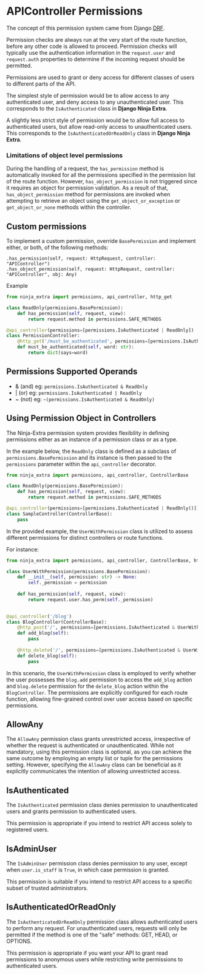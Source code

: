 # **APIController Permissions**

The concept of this permission system came from Django [DRF](https://www.django-rest-framework.org/api-guide/permissions/).

Permission checks are always run at the very start of the route function, before any other code is allowed to proceed. 
Permission checks will typically use the authentication information in the `request.user` and `request.auth` properties to determine if the incoming request should be permitted.

Permissions are used to grant or deny access for different classes of users to different parts of the API.

The simplest style of permission would be to allow access to any authenticated user, and deny access to any unauthenticated user. 
This corresponds to the `IsAuthenticated` class in **Django Ninja Extra**.

A slightly less strict style of permission would be to allow full access to authenticated users, but allow read-only access to unauthenticated users. 
This corresponds to the `IsAuthenticatedOrReadOnly` class in **Django Ninja Extra**.

### **Limitations of object level permissions**
During the handling of a request, the `has_permission` method is automatically invoked for all the permissions specified 
in the permission list of the route function. However, `has_object_permission` is not triggered since 
it requires an object for permission validation. As a result of that, `has_object_permission` method for permissions are
invoked when attempting to retrieve an object using the `get_object_or_exception` 
or `get_object_or_none` methods within the controller.

## **Custom permissions**

To implement a custom permission, override `BasePermission` and implement either, or both, of the following methods:

    .has_permission(self, request: HttpRequest, controller: "APIController")
    .has_object_permission(self, request: HttpRequest, controller: "APIController", obj: Any)
Example

```python
from ninja_extra import permissions, api_controller, http_get

class ReadOnly(permissions.BasePermission):
    def has_permission(self, request, view):
        return request.method in permissions.SAFE_METHODS

@api_controller(permissions=[permissions.IsAuthenticated | ReadOnly])
class PermissionController:
    @http_get('/must_be_authenticated', permissions=[permissions.IsAuthenticated])
    def must_be_authenticated(self, word: str):
        return dict(says=word)
```


## **Permissions Supported Operands**
- & (and) eg: `permissions.IsAuthenticated & ReadOnly`
- | (or) eg: `permissions.IsAuthenticated | ReadOnly`
- ~ (not) eg: `~(permissions.IsAuthenticated & ReadOnly)`


## **Using Permission Object in Controllers**

The Ninja-Extra permission system provides flexibility in defining permissions either as an instance of a permission class or as a type.

In the example below, the `ReadOnly` class is defined as a subclass of `permissions.BasePermission` and 
its instance is then passed to the `permissions` parameter within the `api_controller` decorator.

```python
from ninja_extra import permissions, api_controller, ControllerBase

class ReadOnly(permissions.BasePermission):
    def has_permission(self, request, view):
        return request.method in permissions.SAFE_METHODS

@api_controller(permissions=[permissions.IsAuthenticated | ReadOnly()])
class SampleController(ControllerBase):
    pass
```

In the provided example, the `UserWithPermission` class is utilized to assess different permissions for distinct controllers or route functions.

For instance:
```python
from ninja_extra import permissions, api_controller, ControllerBase, http_post, http_delete

class UserWithPermission(permissions.BasePermission):
    def __init__(self, permission: str) -> None:
        self._permission = permission
    
    def has_permission(self, request, view):
        return request.user.has_perm(self._permission)
    

@api_controller('/blog')
class BlogController(ControllerBase):
    @http_post('/', permissions=[permissions.IsAuthenticated & UserWithPermission('blog.add')])
    def add_blog(self):
        pass
    
    @http_delete('/', permissions=[permissions.IsAuthenticated & UserWithPermission('blog.delete')])
    def delete_blog(self):
        pass
```

In this scenario, the `UserWithPermission` class is employed to verify whether the user possesses the `blog.add` 
permission to access the `add_blog` action and `blog.delete` permission for the `delete_blog` action within the `BlogController`. 
The permissions are explicitly configured for each route function, allowing fine-grained control over user access based on specific permissions.

## **AllowAny**
The `AllowAny` permission class grants unrestricted access, irrespective of whether the request is authenticated or unauthenticated. While not mandatory, using this permission class is optional, as you can achieve the same outcome by employing an empty list or tuple for the permissions setting. 
However, specifying the `AllowAny` class can be beneficial as it explicitly communicates the intention of allowing unrestricted access.

## **IsAuthenticated**
The `IsAuthenticated` permission class denies permission to unauthenticated users and grants permission to authenticated users. 

This permission is appropriate if you intend to restrict API access solely to registered users.

## **IsAdminUser**
The `IsAdminUser` permission class denies permission to any user, except when `user.is_staff` is `True`, 
in which case permission is granted. 

This permission is suitable if you intend to restrict API access to a 
specific subset of trusted administrators.

## **IsAuthenticatedOrReadOnly**
The `IsAuthenticatedOrReadOnly` permission class allows authenticated users to perform any request. 
For unauthenticated users, requests will only be permitted if the method is one of the "safe" methods: GET, HEAD, or OPTIONS. 

This permission is appropriate if you want your API to grant read permissions to anonymous users while restricting write permissions to authenticated users.
